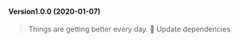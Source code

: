 ####   Version1.0.0 (2020-01-07)

> Things are getting better every day. :rocket:
Update dependencies
